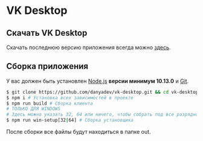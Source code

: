 # VK Desktop

## Скачать VK Desktop

Скачать последнюю версию приложения всегда можно [здесь](https://github.com/danyadev/vk-desktop/releases).

## Сборка приложения

У вас должен быть установлен [Node.js](http://nodejs.org) **версии минимум 10.13.0** и [Git](https://git-scm.com/downloads).

```bash
$ git clone https://github.com/danyadev/vk-desktop.git && cd vk-desktop # Клонирование репозитория
$ npm i # Установка всех зависимостей в проекте
$ npm run build # Сборка клиента
# ТОЛЬКО ДЛЯ WINDOWS
# Здесь можно указать 32, 64 или ничего, чтобы собрать под все разрядности
$ npm run win-setup[32|64] # Сборка установщика
```

После сборки все файлы будут находиться в папке out.
